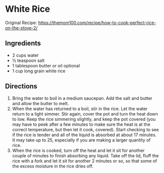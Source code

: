 # White Rice  

Original Recipe: https://themom100.com/recipe/how-to-cook-perfect-rice-on-the-stove-2/

## Ingredients

- 2 cups water
- ½ teaspoon salt
- 1 tablespoon butter or oil optional
- 1 cup long grain white rice

## Directions

1. Bring the water to boil in a medium saucepan. Add the salt and butter and allow the butter to melt.
2. When the water has returned to a boil, stir in the rice. Let the water return to a light simmer. Stir again, cover the pot and turn the heat down to low. Keep the rice simmering slightly, and keep the pot covered (you may have to peek after a few minutes to make sure the heat is at the correct temperature, but then let it cook, covered). Start checking to see if the rice is tender and all of the liquid is absorbed at about 17 minutes. It may take up to 25, especially if you are making a larger quantity of rice.
3. When the rice is cooked, turn off the heat and let it sit for another couple of minutes to finish absorbing any liquid. Take off the lid, fluff the rice with a fork and let it sit for another 2 minutes or so, so that some of the excess moisture in the rice dries off.

